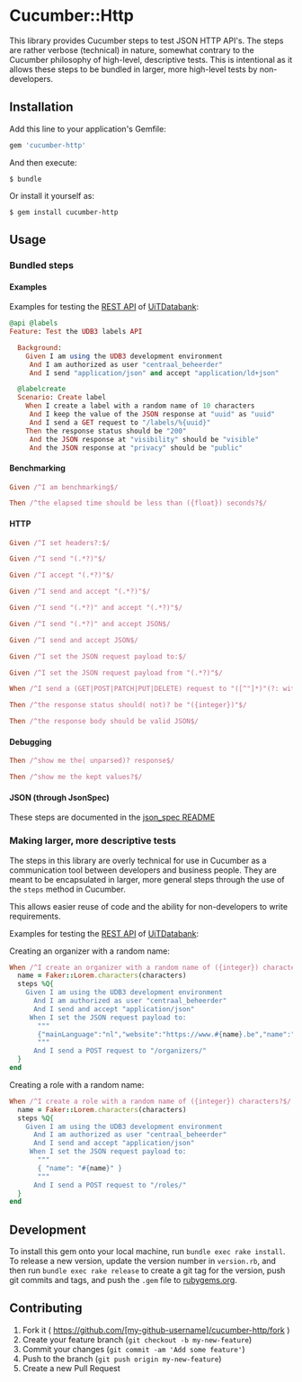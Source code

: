# Cucumber::Http

This library provides Cucumber steps to test JSON HTTP API's. The
steps are rather verbose (technical) in nature, somewhat contrary to the
Cucumber philosophy of high-level, descriptive tests. This is intentional as
it allows these steps to be bundled in larger, more high-level tests by
non-developers.

## Installation

Add this line to your application's Gemfile:

```ruby
gem 'cucumber-http'
```

And then execute:

    $ bundle

Or install it yourself as:

    $ gem install cucumber-http

## Usage

### Bundled steps

#### Examples

Examples for testing the [REST API](https://apidoc.uitdatabank.be) of
[UiTDatabank](https://www.uitdatabank.be):

```ruby
@api @labels
Feature: Test the UDB3 labels API

  Background:
    Given I am using the UDB3 development environment
     And I am authorized as user "centraal_beheerder"
     And I send "application/json" and accept "application/ld+json"

  @labelcreate
  Scenario: Create label
    When I create a label with a random name of 10 characters
     And I keep the value of the JSON response at "uuid" as "uuid"
     And I send a GET request to "/labels/%{uuid}"
    Then the response status should be "200"
     And the JSON response at "visibility" should be "visible"
     And the JSON response at "privacy" should be "public"
```

#### Benchmarking

```ruby
Given /^I am benchmarking$/
```

```ruby
Then /^the elapsed time should be less than ({float}) seconds?$/
```

#### HTTP

```ruby
Given /^I set headers?:$/
```

```ruby
Given /^I send "(.*?)"$/
```

```ruby
Given /^I accept "(.*?)"$/
```

```ruby
Given /^I send and accept "(.*?)"$/
```

```ruby
Given /^I send "(.*?)" and accept "(.*?)"$/
```

```ruby
Given /^I send "(.*?)" and accept JSON$/
```

```ruby
Given /^I send and accept JSON$/
```

```ruby
Given /^I set the JSON request payload to:$/
```

```ruby
Given /^I set the JSON request payload from "(.*?)"$/
```

```ruby
When /^I send a (GET|POST|PATCH|PUT|DELETE) request to "([^"]*)"(?: with parameters?:)?$/
```

```ruby
Then /^the response status should( not)? be "({integer})"$/
```

```ruby
Then /^the response body should be valid JSON$/
```

#### Debugging

```ruby
Then /^show me the( unparsed)? response$/
```

```ruby
Then /^show me the kept values?$/
```

#### JSON (through JsonSpec)

These steps are documented in the [json_spec README](https://github.com/collectiveidea/json_spec#cucumber)

### Making larger, more descriptive tests

The steps in this library are overly technical for use in Cucumber as a communication
tool between developers and business people. They are meant to be encapsulated in
larger, more general steps through the use of the `steps` method in Cucumber.

This allows easier reuse of code and the ability for non-developers to write
requirements.

Examples for testing the [REST API](https://apidoc.uitdatabank.be) of
[UiTDatabank](https://www.uitdatabank.be):

Creating an organizer with a random name:
```ruby
When /^I create an organizer with a random name of ({integer}) characters?$/ do |characters|
  name = Faker::Lorem.characters(characters)
  steps %Q{
    Given I am using the UDB3 development environment
      And I am authorized as user "centraal_beheerder"
      And I send and accept "application/json"
     When I set the JSON request payload to:
       """
       {"mainLanguage":"nl","website":"https://www.#{name}.be","name":"#{name}","contact":[]}
       """
      And I send a POST request to "/organizers/"
  }
end
```

Creating a role with a random name:
```ruby
When /^I create a role with a random name of ({integer}) characters?$/ do |characters|
  name = Faker::Lorem.characters(characters)
  steps %Q{
    Given I am using the UDB3 development environment
      And I am authorized as user "centraal_beheerder"
      And I send and accept "application/json"
     When I set the JSON request payload to:
       """
       { "name": "#{name}" }
       """
      And I send a POST request to "/roles/"
  }
end
```

## Development

To install this gem onto your local machine, run `bundle exec rake install`. To release a new version, update the version number in `version.rb`, and then run `bundle exec rake release` to create a git tag for the version, push git commits and tags, and push the `.gem` file to [rubygems.org](https://rubygems.org).

## Contributing

1. Fork it ( https://github.com/[my-github-username]/cucumber-http/fork )
2. Create your feature branch (`git checkout -b my-new-feature`)
3. Commit your changes (`git commit -am 'Add some feature'`)
4. Push to the branch (`git push origin my-new-feature`)
5. Create a new Pull Request
